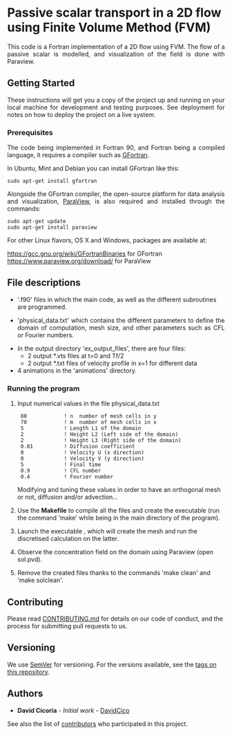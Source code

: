 # Passive scalar transport in a 2D flow using Finite Volume Method (FVM)
<p align="justify">This code is a Fortran implementation of a 2D flow using FVM. The flow of a passive scalar is modelled, and visualization of the field is done with Paraview.</p>

## Getting Started

<p align="justify">These instructions will get you a copy of the project up and running on your local machine for development and testing purposes. See deployment for notes on how to deploy the project on a live system.</p>

### Prerequisites

<p align="justify">The code being implemented in Fortran 90, and Fortran being a compiled language, it requires a compiler such as <a href="https://gcc.gnu.org/wiki/GFortran">GFortran</a>.</p>

In Ubuntu, Mint and Debian you can install GFortran like this:

    sudo apt-get install gfortran
    
<p align="justify">Alongside the GFortran compiler, the open-source platform for data analysis and visualization, <a href="https://www.paraview.org/">ParaView</a>, is also required and installed through the commands:</p>

    sudo apt-get update
    sudo apt-get install paraview

For other Linux flavors, OS X and Windows, packages are available at:

https://gcc.gnu.org/wiki/GFortranBinaries for GFortran    
https://www.paraview.org/download/ for ParaView


## File descriptions
<ul>
<li>'.f90' files in which the main code, as well as the different subroutines are programmed.</li>
<li><p align="justify">'physical_data.txt' which contains the different parameters to define the domain of computation, mesh size, and other parameters such as CFL or Fourier numbers.</p></li>
<li>In the output directory 'ex_output_files', there are four files: 
     <ul>
       <li> 2 output *.vts files at t=0 and Tf/2</li>  
       <li>2 output *.txt files of velocity profile in x=1 for different data</li>
    </ul>
</li>
<li>4 animations in the 'animations' directory.</li>
</ul> 

### Running the program

1. Input numerical values in the file physical_data.txt

        80            ! n  number of mesh cells in y    
        70            ! m  number of mesh cells in x    
        5             ! Length L1 of the domain    
        2             ! Height L2 (Left side of the domain)    
        2             ! Height L3 (Right side of the domain)     
        0.01          ! Diffusion coefficient    
        0             ! Velocity U (x direction)     
        0             ! Velocity V (y direction)          
        5             ! Final time    
        0.9           ! CFL number    
        0.4           ! Fourier number    

    Modifying and tuning these values in order to have an orthogonal mesh or not, diffusion and/or advection...

2. Use the **Makefile** to compile all the files and create the executable (run the command 'make' while being in the main directory of the program).

3. Launch the executable , which will create the mesh and run the discretised calculation on the latter.

4. Observe the concentration field on the domain using Paraview (open sol.pvd).

5. Remove the created files thanks to the commands 'make clean' and 'make solclean'.

## Contributing

Please read [CONTRIBUTING.md](https://github.com/DavidCico/Two-dimensional-flow-in-Finite-Volume-Method/blob/master/CONTRIBUTING.md) for details on our code of conduct, and the process for submitting pull requests to us.

## Versioning

We use [SemVer](http://semver.org/) for versioning. For the versions available, see the [tags on this repository](https://github.com/your/project/tags). 

## Authors

* **David Cicoria** - *Initial work* - [DavidCico](https://github.com/DavidCico)

See also the list of [contributors](https://github.com/DavidCico/Two-dimensional-flow-in-Finite-Volume-Method/graphs/contributors) who participated in this project.
